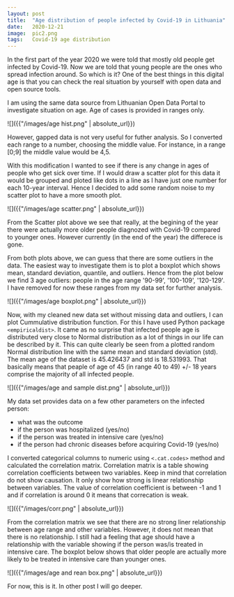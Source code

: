 ```yaml
---
layout: post
title:  "Age distribution of people infected by Covid-19 in Lithuania"
date:   2020-12-21
image:  pic2.png
tags:   Covid-19 age distribution
---
```


In the first part of the year 2020 we were told that mostly old people get infected by Covid-19. Now we are told that young people are the ones who spread infection around. So which is it?
One of the best things in this digital age is that you can check the real situation by yourself with open data and open source tools.

I am using the same data source from Lithuanian Open Data Portal to investigate situation on age. Age of cases is provided in ranges only. 

![]({{"/images/age hist.png" | absolute_url}})

However, gapped data is not very useful for futher analysis. So I converted each range to a number, choosing the middle value. For instance, in a range [0;9] the middle value would be 4,5.

With this modification I wanted to see if there is any change in ages of people who get sick over time. If I would draw a scatter plot for this data it would be grouped and ploted like dots in a line as I have just one number for each 10-year interval. 
Hence I decided to add some random noise to my scatter plot to have a more smooth plot.

![]({{"/images/age scatter.png" | absolute_url}})

From the Scatter plot above we see that really, at the begining of the year there were actually more older people diagnozed with Covid-19 compared to younger ones. However currently (in the end of the year) the differece is gone.

From both plots above, we can guess that there are some outliers in the data. The easiest way to investigate them is to plot a boxplot which shows mean, standard deviation, quantile, and outliers. Hence from the plot below we find 3 age outliers: people in the age range '90-99', '100-109', '120-129'. I have removed for now these ranges from my data set for further analysis.

![]({{"/images/age boxplot.png" | absolute_url}})

Now, with my cleaned new data set without missing data and outliers, I can plot Cummulative distribution function. For this I have used Python package `<empiricaldist>`.
It came as no surprise that infected people age is distributed very close to Normal distribution as a lot of things in our life can be described by it. This can quite clearly be seen from a plotted random Normal distribution line with the same mean and standard deviation (std). The mean age of the dataset is 45.426437 and std is 18.531993. That basically means that peaple of age of 45 (in range 40 to 49) +/- 18 years comprise the majority of all infected people.

![]({{"/images/age and sample dist.png" | absolute_url}})

My data set provides data on a few other parameters on the infected person:
  * what was the outcome 
  * if the person was hospitalized (yes/no)
  * if the person was treated in intensive care (yes/no)
  * if the person had chronic diseases before acquiring Covid-19 (yes/no)
  
I converted categorical columns to numeric using `<.cat.codes>` method and calculated the correlation matrix.
Correlation matrix is a table showing correlation coefficients between two variables. Keep in mind that correlation do not show causation. It only show how strong is linear relationship between variables. The value of correlation coefficient is between -1 and 1 and if correlation is around 0 it means that correcation is weak.

![]({{"/images/corr.png" | absolute_url}})

From the correlation matrix we see that there are no strong liner relationship between age range and other variables. However, it does not mean that there is no relationship.
I still had a feeling that age should have a relationship with the variable showing if the person was/is treated in intensive care. The boxplot below shows that older people are actually more likely to be treated in intensive care than younger ones. 

![]({{"/images/age and rean box.png" | absolute_url}})

For now, this is it. In other post I will go deeper.
